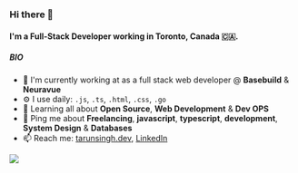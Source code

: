 ### Hi there 👋

#### I'm a Full-Stack Developer working in Toronto, Canada 🇨🇦.

##### BIO

- 🏢 I'm currently working at as a full stack web developer @ **Basebuild** & **Neuravue**
- ⚙️ I use daily: `.js`, `.ts`, `.html`, `.css`, `.go`
- 🌱 Learning all about **Open Source**, **Web Development** & **Dev OPS**
- 💬 Ping me about **Freelancing**, **javascript**, **typescript**, **development**, **System Design** & **Databases**
- 📫 Reach me: [tarunsingh.dev](https://tarunsingh.dev), [LinkedIn](https://linkedin.com/tarun7singh)

<div style="display: flex; width: 100%">
  <img src="https://github-readme-streak-stats.herokuapp.com?user=tarun7singh&theme=darcula&hide_border=true&background=FFFFFF00">
</div>
